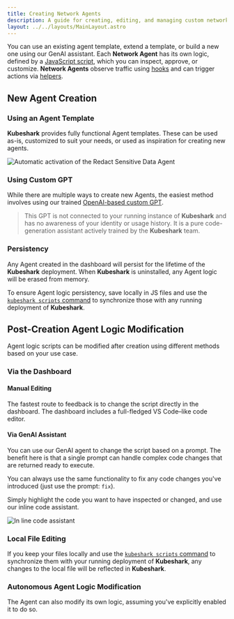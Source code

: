 ```yaml
---
title: Creating Network Agents
description: A guide for creating, editing, and managing custom network agents in **Kubeshark**, using templates, local scripts, and the GenAI-powered assistant.
layout: ../../layouts/MainLayout.astro
---
```


You can use an existing agent template, extend a template, or build a new one using our GenAI assistant.
Each **Network Agent** has its own logic, defined by a [JavaScript script](/en/automation_scripting), which you can inspect, approve, or customize.
**Network Agents** observe traffic using [hooks](/en/automation_hooks) and can trigger actions via [helpers](/en/automation_helpers).

## New Agent Creation

### Using an Agent Template

**Kubeshark** provides fully functional Agent templates. These can be used as-is, customized to suit your needs, or used as inspiration for creating new agents.

![Automatic activation of the Redact Sensitive Data Agent](/redact_agent.png)

### Using Custom GPT

While there are multiple ways to create new Agents, the easiest method involves using our trained [OpenAI-based custom GPT](https://chatgpt.com/g/g-6815c948b00c81918f1157b5a3cc87b2-kubeshark-network-agent).

> This GPT is not connected to your running instance of **Kubeshark** and has no awareness of your identity or usage history. It is a pure code-generation assistant actively trained by the **Kubeshark** team.

### Persistency

Any Agent created in the dashboard will persist for the lifetime of the **Kubeshark** deployment. When **Kubeshark** is uninstalled, any Agent logic will be erased from memory.

To ensure Agent logic persistency, save locally in JS files and use the [`kubeshark scripts` command](/en/automation_scripts_cmd) to synchronize those with any running deployment of **Kubeshark**.

## Post-Creation Agent Logic Modification

Agent logic scripts can be modified after creation using different methods based on your use case.

### Via the Dashboard

#### Manual Editing

The fastest route to feedback is to change the script directly in the dashboard. The dashboard includes a full-fledged VS Code–like code editor.

#### Via GenAI Assistant

You can use our GenAI agent to change the script based on a prompt. The benefit here is that a single prompt can handle complex code changes that are returned ready to execute.

You can always use the same functionality to fix any code changes you've introduced (just use the prompt: `fix`).

Simply highlight the code you want to have inspected or changed, and use our inline code assistant.

![In line code assistant](/code_asst.png)

### Local File Editing

If you keep your files locally and use the [`kubeshark scripts` command](/en/automation_scripts_cmd) to synchronize them with your running deployment of **Kubeshark**, any changes to the local file will be reflected in **Kubeshark**.

### Autonomous Agent Logic Modification

The Agent can also modify its own logic, assuming you've explicitly enabled it to do so.
